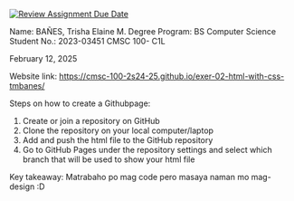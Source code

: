 [![Review Assignment Due Date](https://classroom.github.com/assets/deadline-readme-button-22041afd0340ce965d47ae6ef1cefeee28c7c493a6346c4f15d667ab976d596c.svg)](https://classroom.github.com/a/qNZiFvbi)

Name: BAÑES, Trisha Elaine M.
Degree Program: BS Computer Science
Student No.: 2023-03451
CMSC 100- C1L

February 12, 2025

Website link: https://cmsc-100-2s24-25.github.io/exer-02-html-with-css-tmbanes/

Steps on how to create a Githubpage:
1. Create or join a repository on GitHub
2. Clone the repository on your local computer/laptop
3. Add and push the html file to the GitHub repository
4. Go to GitHub Pages under the repository settings and select which branch that will be used to show your html file

Key takeaway: Matrabaho po mag code pero masaya naman mo mag-design :D
